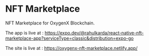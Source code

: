 # NFT Marketplace
NFT Marketplace for OxygenX Blockchain.

The app is live at : https://expo.dev/@rahulkarda/react-native-nft-marketplace-app?serviceType=classic&distribution=expo-go

The site is live at : https://oxygenx-nft-marketplace.netlify.app/

